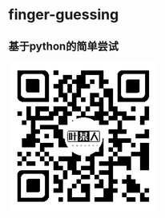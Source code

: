 # finger-guessing
## 基于python的简单尝试
![博客](https://github.com/YeSomeone/python-CloudAtlas/blob/master/%E5%8D%9A%E5%AE%A2.png)
